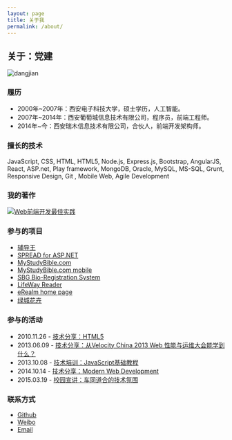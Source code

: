```yaml
---
layout: page
title: 关于我
permalink: /about/
---
```

## 关于：党建

<img src="http://i.imgur.com/mnwusO1.jpg?1" alt="dangjian" style="max-width: 300px;" />

### 履历

* 2000年~2007年：西安电子科技大学，硕士学历，人工智能。
* 2007年~2014年：西安葡萄城信息技术有限公司，程序员，前端工程师。
* 2014年~今：西安瑞木信息技术有限公司，合伙人，前端开发架构师。

### 擅长的技术

JavaScript, CSS, HTML, HTML5, Node.js, Express.js, Bootstrap, AngularJS, React, ASP.net, Play framework, MongoDB, Oracle, MySQL, MS-SQL, Grunt, Responsive Design, Git
, Mobile Web, Agile Development

### 我的著作

[![Web前端开发最佳实践](http://images.china-pub.com/ebook3770001-3775000/3770903/zcover.jpg)](http://product.china-pub.com/3770903)

### 参与的项目

* [辅导王](http://www.52fdw.com/)
* [SPREAD for ASP.NET](http://www.componentone.com/SuperProducts/SpreadWeb/)
* [MyStudyBible.com](https://www.mystudybible.com/)
* [MyStudyBible.com mobile](https://www.mystudybible.com/mobile)
* [SBG Bio-Registration System](http://www.sbg-fwcms.com/)
* [LifeWay Reader](https://reader.lifeway.com/)
* [eRealm home page](http://www.erealm.cn)
* [绿城花卉](http://shop.sxlvcheng.com)

### 参与的活动

* 2010.11.26 - [技术分享：HTML5](http://www.slideshare.net/hunterdang/html5-48176079)
* 2013.06.09 - [技术分享：从Velocity China 2013 Web 性能与运维大会能学到什么？](http://www.dang-jian.com/velocity/2013/06/09/velocity-china-2013.html)
* 2013.10.08 - [技术培训：JavaScript基础教程](http://www.dang-jian.com/labs/#/javascriptclass)
* 2014.10.14 - [技术分享：Modern Web Development](http://www.slideshare.net/hunterdang/first-class-39175981)
* 2015.03.19 - [校园宣讲：车同道合的技术氛围](www.dang-jian.com/labs/ctdh-presentation)

### 联系方式

* [Github](http://www.github.com/dangjian)
* [Weibo](http://www.weibo.com/dangjian)
* [Email](mailto:hunterdang@gmail.com)



